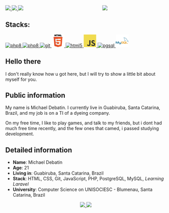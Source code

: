 
<img align='right' src="https://i.pinimg.com/originals/93/d3/e3/93d3e31639a4d07613de9dccdc8bd5e8.png" width="200">
<div>
    <a target='_blank' href="https://twitter.com/Debatin09">
        <img src="https://img.shields.io/badge/Twitter-1DA1F2?style=for-the-badge&logo=twitter&logoColor=white">
    </a>
    <a target='_blank' href="https://instagram.com/Debaatin">
        <img src="https://img.shields.io/badge/Instagram-E4405F?style=for-the-badge&logo=instagram&logoColor=white">
    </a>
    <a target='_blank' href="https://linkedin.com/in/">
        <img src="https://img.shields.io/badge/LinkedIn-0077B5?style=for-the-badge&logo=linkedin&logoColor=white">
    </a>
</div>

## Stacks:

<p align="left" style="display: block; margin: 0 auto"> <a href="https://getbootstrap.com" target="_blank" rel="noreferrer"> 
  <a href="https://www.php.net/" target="_blank" rel="noreferrer"> 
  <img src="https://www.php.net/images/logos/new-php-logo.svg" alt="php8" width="40" height="40"/> </a> 
  <a href="https://laravel.com/" target="_blank" rel="noreferrer"> 
  <img src="https://cdn.worldvectorlogo.com/logos/laravel-2.svg" alt="php8" width="40" height="40"/> </a> 
  <a href="https://git-scm.com/" target="_blank" rel="noreferrer"> 
  <img src="https://www.vectorlogo.zone/logos/git-scm/git-scm-icon.svg" alt="git" width="40" height="40"/> </a> 
  <a href="https://www.w3.org/html/" target="_blank" rel="noreferrer"> 
  <img src="https://raw.githubusercontent.com/devicons/devicon/master/icons/html5/html5-original-wordmark.svg" alt="html5" width="40" height="40"/> </a> 
  <a href="https://devdocs.io/css/" target="_blank" rel="noreferrer"> 
  <img src="https://www.vectorlogo.zone/logos/w3_css/w3_css-official.svg" alt="html5" width="40" height="40"/> </a> 
  <a href="https://developer.mozilla.org/en-US/docs/Web/JavaScript" target="_blank" rel="noreferrer"> 
  <img src="https://raw.githubusercontent.com/devicons/devicon/master/icons/javascript/javascript-original.svg" alt="javascript" width="40" height="40"/> </a> 
  <a href="https://www.postgresql.org/" target="_blank" rel="noreferrer"> 
  <img src="https://user-images.githubusercontent.com/24623425/36042969-f87531d4-0d8a-11e8-9dee-e87ab8c6a9e3.png" alt="pgsql" width="40" height="40"/> </a> 
  <a href="https://www.mysql.com/" target="_blank" rel="noreferrer"> 
  <img src="https://raw.githubusercontent.com/devicons/devicon/master/icons/mysql/mysql-original-wordmark.svg" alt="mysql" width="40" height="40"/> </a> 
</p> 


## Hello there

I don't really know how u got here, but I will try to show a little bit about myself for you.

## Public information

My name is Michael Debatin. I currently live in Guabiruba, Santa Catarina, Brazil, and my job is on a TI of a dyeing company.

On my free time, I like to play games, and talk to my friends, but i dont had much free time recently, and the few ones that camed, i passed studying development.

## Detailed information

* **Name**: Michael Debatin
* **Age**: 21
* **Living in**: Guabiruba, Santa Catarina, Brazil
* **Stack**: HTML, CSS, Git, JavaScript, PHP, PostgreSQL, MySQL, *Learning Laravel*
* **University**: Computer Science on UNISOCIESC - Blumenau, Santa Catarina, Brazil
    
<div align="center">
  <a href="https://github.com/MDebatin">
  <img height="150em" src="https://github-readme-stats-sigma-five.vercel.app/api?username=MDebatin&show_icons=true&theme=dark#gh-dark-mode-only"/>
  <img height="150em" src="https://github-readme-stats-sigma-five.vercel.app/api/top-langs/?username=MDebatin&layout=compact&langs_count=7&theme=dark"/> 
</div>
